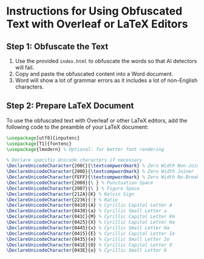 # Instructions for Using Obfuscated Text with Overleaf or LaTeX Editors

## Step 1: Obfuscate the Text

1. Use the provided `index.html` to obfuscate the words so that AI detectors will fail.
2. Copy and paste the obfuscated content into a Word document.
3. Word will show a lot of grammar errors as it includes a lot of non-English characters.

## Step 2: Prepare LaTeX Document

To use the obfuscated text with Overleaf or other LaTeX editors, add the following code to the preamble of your LaTeX document:

```latex
\usepackage[utf8]{inputenc}
\usepackage[T1]{fontenc}
\usepackage{lmodern} % Optional: for better font rendering

% Declare specific Unicode characters if necessary
\DeclareUnicodeCharacter{200C}{\textcompwordmark} % Zero Width Non-Joiner
\DeclareUnicodeCharacter{200D}{\textcompwordmark} % Zero Width Joiner
\DeclareUnicodeCharacter{FEFF}{\textcompwordmark} % Zero Width No-Break Space
\DeclareUnicodeCharacter{2008}{\ } % Punctuation Space
\DeclareUnicodeCharacter{2007}{\ } % Figure Space
\DeclareUnicodeCharacter{212A}{K} % Kelvin Sign
\DeclareUnicodeCharacter{2236}{:} % Ratio
\DeclareUnicodeCharacter{0410}{A} % Cyrillic Capital Letter A
\DeclareUnicodeCharacter{0430}{a} % Cyrillic Small Letter a
\DeclareUnicodeCharacter{041C}{M} % Cyrillic Capital Letter Em
\DeclareUnicodeCharacter{0425}{X} % Cyrillic Capital Letter Ha
\DeclareUnicodeCharacter{0445}{x} % Cyrillic Small Letter Ha
\DeclareUnicodeCharacter{0415}{E} % Cyrillic Capital Letter Ie
\DeclareUnicodeCharacter{0435}{e} % Cyrillic Small Letter Ie
\DeclareUnicodeCharacter{041E}{O} % Cyrillic Capital Letter O
\DeclareUnicodeCharacter{043E}{o} % Cyrillic Small Letter O
